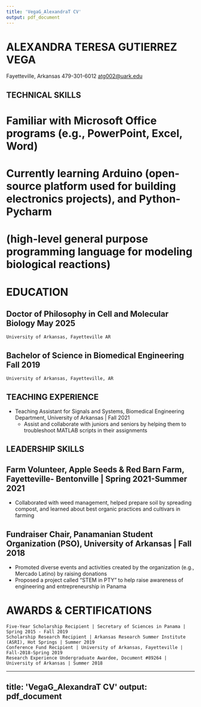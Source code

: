 ```yaml
---
title: 'VegaG_AlexandraT CV'
output: pdf_document
---
```



# ALEXANDRA TERESA GUTIERREZ VEGA
Fayetteville, Arkansas
479-301-6012 
atg002@uark.edu  
 
## TECHNICAL SKILLS


# Familiar with Microsoft Office programs (e.g., PowerPoint, Excel, Word)
# Currently learning Arduino (open-source platform used for building electronics projects), and Python-Pycharm 
# (high-level general purpose programming language for modeling biological reactions)

# EDUCATION


## Doctor of Philosophy in Cell and Molecular Biology						May 2025 
    University of Arkansas, Fayetteville AR

## Bachelor of Science in Biomedical Engineering						Fall 2019            
    University of Arkansas, Fayetteville, AR		


  
## TEACHING EXPERIENCE

 
* Teaching Assistant for Signals and Systems, Biomedical Engineering Department, University of Arkansas | Fall 
2021
    + Assist and collaborate with juniors and seniors by helping them to troubleshoot MATLAB scripts in their 
      assignments

## LEADERSHIP SKILLS


## Farm Volunteer, Apple Seeds & Red Barn Farm, Fayetteville- Bentonville | Spring 2021-Summer 2021
* Collaborated with weed management, helped prepare soil by spreading compost, and learned about best 
organic practices and cultivars in farming
## Fundraiser Chair, Panamanian Student Organization (PSO), University of Arkansas | Fall 2018
* Promoted diverse events and activities created by the organization (e.g., Mercado Latino) by raising 
donations
* Proposed a project called “STEM in PTY” to help raise awareness of engineering and entrepreneurship in 
Panama

# AWARDS & CERTIFICATIONS


    Five-Year Scholarship Recipient | Secretary of Sciences in Panama | Spring 2015 - Fall 2019                                                                                                      
    Scholarship Research Recipient | Arkansas Research Summer Institute (ASRI), Hot Springs | Summer 2019
    Conference Fund Recipient | University of Arkansas, Fayetteville | Fall-2018-Spring 2019
    Research Experience Undergraduate Awardee, Document #89264 | University of Arkansas | Summer 2018
 
---
title: 'VegaG_AlexandraT CV'
output: pdf_document
---
















 



                                     
                                     






 



                                     
                                    
